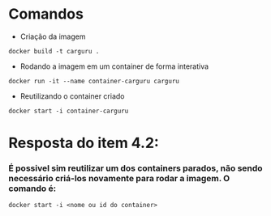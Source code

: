 # Comandos
- Criação da imagem
```
docker build -t carguru .
```
-  Rodando a imagem em um container de forma interativa
```
docker run -it --name container-carguru carguru
```
- Reutilizando o container criado
```
docker start -i container-carguru
```
# Resposta do item 4.2: 
### É possivel sim reutilizar um dos containers parados, não sendo necessário criá-los novamente para rodar a imagem. O comando é:

```
docker start -i <nome ou id do container>
```
